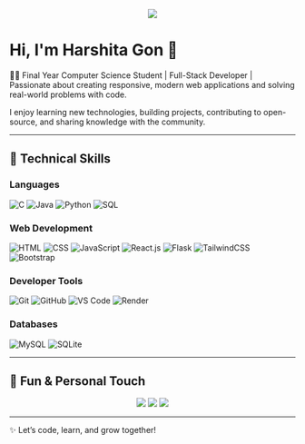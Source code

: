 <p align="center">
  <img src="https://img.icons8.com/external-flaticons-flat-flat-icons/100/000000/external-coding-programming-flaticons-flat-flat-icons.png"/>
</p>

# Hi, I'm Harshita Gon 👋

👩‍💻 Final Year Computer Science Student | Full-Stack Developer | Passionate about creating responsive, modern web applications and solving real-world problems with code.  

I enjoy learning new technologies, building projects, contributing to open-source, and sharing knowledge with the community.  

---

## 🔧 Technical Skills

### Languages
![C](https://img.shields.io/badge/C-Blue?style=for-the-badge&logo=c&logoColor=white)
![Java](https://img.shields.io/badge/Java-ED8B00?style=for-the-badge&logo=java&logoColor=white)
![Python](https://img.shields.io/badge/Python-F0DB4F?style=for-the-badge&logo=python&logoColor=blue)
![SQL](https://img.shields.io/badge/SQL-4479A1?style=for-the-badge&logo=mysql&logoColor=white)

### Web Development
![HTML](https://img.shields.io/badge/HTML-E34F26?style=for-the-badge&logo=html5&logoColor=white)
![CSS](https://img.shields.io/badge/CSS-1572B6?style=for-the-badge&logo=css3&logoColor=white)
![JavaScript](https://img.shields.io/badge/JavaScript-F7DF1E?style=for-the-badge&logo=javascript&logoColor=black)
![React.js](https://img.shields.io/badge/React-61DAFB?style=for-the-badge&logo=react&logoColor=black)
![Flask](https://img.shields.io/badge/Flask-000000?style=for-the-badge&logo=flask&logoColor=white)
![TailwindCSS](https://img.shields.io/badge/TailwindCSS-38B2AC?style=for-the-badge&logo=tailwind-css&logoColor=white)
![Bootstrap](https://img.shields.io/badge/Bootstrap-7952B3?style=for-the-badge&logo=bootstrap&logoColor=white)

### Developer Tools
![Git](https://img.shields.io/badge/Git-F05032?style=for-the-badge&logo=git&logoColor=white)
![GitHub](https://img.shields.io/badge/GitHub-181717?style=for-the-badge&logo=github&logoColor=white)
![VS Code](https://img.shields.io/badge/VS%20Code-007ACC?style=for-the-badge&logo=visual-studio-code&logoColor=white)
![Render](https://img.shields.io/badge/Render-0ABF53?style=for-the-badge&logo=render&logoColor=white)

### Databases
![MySQL](https://img.shields.io/badge/MySQL-4479A1?style=for-the-badge&logo=mysql&logoColor=white)
![SQLite](https://img.shields.io/badge/SQLite-003B57?style=for-the-badge&logo=sqlite&logoColor=white)

---

## 🌟 Fun & Personal Touch

<p align="center">
  <img src="https://img.icons8.com/external-flaticons-flat-flat-icons/100/000000/coding.png"/>
  <img src="https://img.icons8.com/external-flaticons-flat-flat-icons/100/000000/computer.png"/>
  <img src="https://img.icons8.com/external-flaticons-flat-flat-icons/100/000000/laptop.png"/>
</p>

---

✨ Let’s code, learn, and grow together!  

